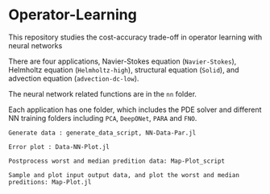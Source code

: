 # Operator-Learning

This repository studies the cost-accuracy trade-off in operator learning with neural networks



There are four applications, Navier-Stokes equation (`Navier-Stokes`), Helmholtz equation (`Helmholtz-high`), structural equation (`Solid`), and advection equation (`advection-dc-low`).

The neural network related functions are in the `nn` folder. 

Each application has one folder, which includes the PDE solver and different NN training folders including `PCA`,  `DeepONet`, `PARA` and `FNO`.

    Generate data : generate_data_script, NN-Data-Par.jl
    
    Error plot : Data-NN-Plot.jl
    
    Postprocess worst and median predition data: Map-Plot_script
    
    Sample and plot input output data, and plot the worst and median preditions: Map-Plot.jl
